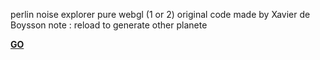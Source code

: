 perlin noise explorer pure webgl (1 or 2)
original code made by Xavier de Boysson
note : reload to generate other planete

[**GO**](http://lo-th.github.io/terra/index.html)